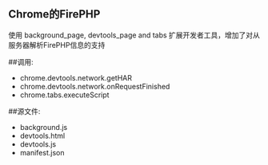 ﻿Chrome的FirePHP
---------------
使用 background_page, devtools_page and tabs
扩展开发者工具，增加了对从服务器解析FirePHP信息的支持

##调用:
 - chrome.devtools.network.getHAR
 - chrome.devtools.network.onRequestFinished
 - chrome.tabs.executeScript

##源文件:
 - background.js
 - devtools.html
 - devtools.js
 - manifest.json